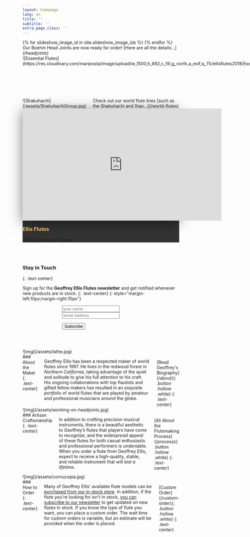 ```yaml
---
layout: homepage
lang: en
title: ''
subtitle: ''
extra_page_class: ''
---
```


<div class="no-para-margin fade-on-load">
  <bamboo-slideshow speed="1500" timeout="4500">
    <bamboo-slides class="slides">
      {% for slideshow_image_id in site.slideshow_image_ids %}
        <bamboo-slide style="background-image:url({{ slideshow_image_id | cloudinary_url:'w_2048,h_4000,c_limit,a_exif,q_75' }})"></bamboo-slide>
      {% endfor %}
    </bamboo-slides>
  </bamboo-slideshow>
</div>

<div class="blue-tag static first fade-on-load" markdown="1">
Our Boehm Head Joints are now ready for order! [Here are all the details…](/headjoints)
</div>

<div class="row no-para-margin fade-on-load">
  <div class="columns medium-6 no-padding" markdown="1">
![Essential Flutes](https://res.cloudinary.com/mariposta/image/upload/w_1500,h_692,c_fill,g_north,a_exif,q_75/ellisflutes2018/EssentialGroup.jpg)
<div class="blue-tag static second" markdown="1">
The latest batch of Essential Flutes are here and [they sound truly amazing…](/world-flutes/transverse-folk)
</div>
  </div>
  <div class="columns medium-6 no-padding" markdown="1">
![Shakuhachi](/assets/ShakuhachiGroup.jpg)
<div class="blue-tag static third" markdown="1">
Check out our world flute lines [such as the Shakuhachi and Xiao…](/world-flutes)
</div>
  </div>
</div>
<div class="blue-tag static first fade-on-load" style="background:#333">
  <div style="max-width: 1000px;margin: 0 auto">
    <div class="responsive-embed widescreen" style="box-shadow: 0px 7px 40px rgba(0,0,0,0.5)"><iframe src="https://player.vimeo.com/video/321618537?color=18677f&title=0&byline=0&portrait=0" width="640" height="360" frameborder="0" webkitallowfullscreen mozallowfullscreen allowfullscreen></iframe></div>
    <h3 style="color:rgb(241, 195, 99);margin-top:1em">Ellis Flutes</h3>
    <p>a film by Blayne Chastain</p>
  </div>
</div>

<br/><br/>

### Stay in Touch
{: .text-center}

Sign up for the <strong>Geoffrey Ellis Flutes newsletter</strong> and get notified whenever new products are in stock.
{: .text-center}
{: style="margin-left:10px;margin-right:10px"}

<form id="homepage-signup" style="max-width:250px;margin: 0 auto">

  <input name="name" type="text" placeholder="your name" />
  <input name="email" type="email" placeholder="email address" />

  <p class="text-center"><input type="submit" class="button" value="Subscribe" /></p>
</form>

<br/><br/>

<div class="blue row"><div class="right-col-background"></div>
  <div class="columns medium-6 no-padding no-para-margin pull-right" markdown="1">
![img](/assets/lathe.jpg)
  </div>
  <div class="columns medium-6 top-padding max-text with-left-space" markdown="1">
### About the Maker
{: .text-center}

Geoffrey Ellis has been a respected maker of world flutes since 1997. He lives in the redwood forest in _Northern California_, taking advantage of the quiet and solitude to give his full attention to his craft. His ongoing collaborations with top flautists and gifted fellow makers has resulted in an _exquisite portfolio_ of world flutes that are played by amateur and professional musicians around the globe.

<br/>
[Read Geoffrey's Biography](/about){: .button .hollow .white}
{: .text-center}
  </div>
</div>

<div class="amber row"><div class="left-col-background"></div>
  <div class="columns medium-6 no-padding no-para-margin" markdown="1">
![img](/assets/working-on-headjoints.jpg)
  </div>
  <div class="columns medium-6 top-padding max-text with-right-space" markdown="1">
### Artisan Craftsmanship
{: .text-center}

In addition to crafting precision musical instruments, there is a beautiful aesthetic to Geoffrey’s flutes that players have come to recognize, and the _widespread appeal_ of these flutes for both casual enthusiasts and professional performers is undeniable.  When you order a flute from Geoffrey Ellis, expect to receive a high-quality, stable, and reliable instrument that will _last a lifetime_.

<br/>
[All About the Flutemaking Process](/process){: .button .hollow .white}
{: .text-center}
  </div>
</div>

<div class="blue row"><div class="right-col-background"></div>
  <div class="columns medium-6 no-padding no-para-margin pull-right" markdown="1">
![img](/assets/cornucopia.jpg)
  </div>
  <div class="columns medium-6 top-padding max-text with-left-space" markdown="1">
### How to Order
{: .text-center}

Many of Geoffrey Ellis' available flute models can be <a href="/products">purchased from our in-stock store</a>. In addition, if the flute you're looking for isn't in stock, <a href="#" onclick="$('footer input[name=\'cm-name\']').focus();return false">you can subscribe to our newsletter</a> to get updated on new flutes in stock. If you know the type of flute you want, you can place a custom order. The wait time for custom orders is variable, but an estimate will be provided when the order is placed.

<br/>
[Custom Order](/custom-order){: .button .hollow .white}
{: .text-center}
  </div>
</div>

